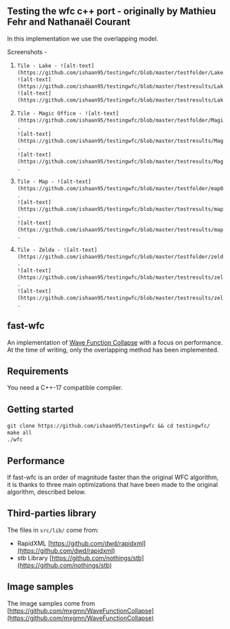 ## Testing the wfc c++ port - originally by Mathieu Fehr and Nathanaël Courant

In this implementation we use the overlapping model.

Screenshots - 

1)     Tile - Lake - ![alt-text](https://github.com/ishaan95/testingwfc/blob/master/testfolder/Lake.png) 
       ![alt-text](https://github.com/ishaan95/testingwfc/blob/master/testresults/Lake0.png)
       ![alt-text](https://github.com/ishaan95/testingwfc/blob/master/testresults/Lake1.png) 
2)     Tile - Magic Office - ![alt-text](https://github.com/ishaan95/testingwfc/blob/master/testfolder/Magic%20Office.png) . 
       ![alt-text](https://github.com/ishaan95/testingwfc/blob/master/testresults/Magic%20Office0.png) . 
       ![alt-text](https://github.com/ishaan95/testingwfc/blob/master/testresults/Magic%20Office1.png) . 
3)     Tile - Map - ![alt-text](https://github.com/ishaan95/testingwfc/blob/master/testfolder/map02_04.png) . 
       ![alt-text](https://github.com/ishaan95/testingwfc/blob/master/testresults/map02_040.png) . 
       ![alt-text](https://github.com/ishaan95/testingwfc/blob/master/testresults/map02_041.png) . 
4)     Tile - Zelda - ![alt-text](https://github.com/ishaan95/testingwfc/blob/master/testfolder/zelda.png) . 
       ![alt-text](https://github.com/ishaan95/testingwfc/blob/master/testresults/zelda0.png) .  
       ![alt-text](https://github.com/ishaan95/testingwfc/blob/master/testresults/zelda1.png) .  


## fast-wfc

An implementation of [Wave Function Collapse](https://github.com/mxgmn/WaveFunctionCollapse) with a focus on performance.
At the time of writing, only the overlapping method has been implemented.

## Requirements

You need a C++-17 compatible compiler.

## Getting started

```
git clone https://github.com/ishaan95/testingwfc && cd testingwfc/
make all
./wfc
```

## Performance

If fast-wfc is an order of magnitude faster than the original WFC algorithm, it is thanks to three main optimizations that have been made to the original algorithm, described below. 

## Third-parties library

The files in `src/lib/` come from:
* RapidXML [https://github.com/dwd/rapidxml](https://github.com/dwd/rapidxml)
* stb Library [https://github.com/nothings/stb](https://github.com/nothings/stb)

## Image samples

The image samples come from [https://github.com/mxgmn/WaveFunctionCollapse](https://github.com/mxgmn/WaveFunctionCollapse)
